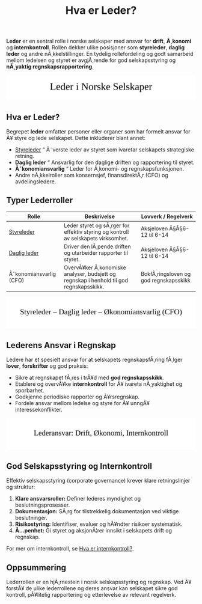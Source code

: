 ﻿---
title: "Hva er Leder?"
meta_title: "Hva er Leder?"
meta_description: '**Leder** er en sentral rolle i norske selskaper med ansvar for **drift**, **Ã¸konomi** og **internkontroll**. Rollen dekker ulike posisjoner som **styreleder**...'
slug: leder
type: blog
layout: pages/single
---

**Leder** er en sentral rolle i norske selskaper med ansvar for **drift**, **Ã¸konomi** og **internkontroll**. Rollen dekker ulike posisjoner som **styreleder**, **daglig leder** og andre nÃ¸kkelstillinger. En tydelig rollefordeling og godt samarbeid mellom ledelsen og styret er avgjÃ¸rende for god selskapsstyring og **nÃ¸yaktig regnskapsrapportering**.

![Illustrasjon av ulike lederroller og ansvar](leder-image.svg)

## Hva er Leder?

Begrepet **leder** omfatter personer eller organer som har formelt ansvar for Ã¥ styre og lede selskapet. Dette inkluderer blant annet:

* [Styreleder](/blogs/regnskap/styreleder "Hva er Styreleder? Styrets Lederrolle i Norske Aksjeselskaper") “ Ã˜verste leder av styret som ivaretar selskapets strategiske retning.
* **Daglig leder** “ Ansvarlig for den daglige driften og rapportering til styret.
* **Ã˜konomiansvarlig** “ Leder for Ã¸konomi- og regnskapsfunksjonen.
* Andre nÃ¸kkelroller som konsernsjef, finansdirektÃ¸r (CFO) og avdelingsledere.

## Typer Lederroller

| Rolle                                               | Beskrivelse                                                                                          | Lovverk / Regelverk                 |
|-----------------------------------------------------|------------------------------------------------------------------------------------------------------|-------------------------------------|
| [Styreleder](/blogs/regnskap/styreleder "Hva er Styreleder? Styrets Lederrolle i Norske Aksjeselskaper")          | Leder styret og sÃ¸rger for effektiv styring og kontroll av selskapets virksomhet.                   | Aksjeloven Â§Â§6-12 til 6-14          |
| [Daglig leder](/blogs/regnskap/hva-er-daglig-leder "Hva er Daglig Leder? Rolle, Ansvar og Regnskapsmessige Forpliktelser") | Driver den lÃ¸pende driften og utarbeider rapporter til styret.                                         | Aksjeloven Â§Â§6-12 til 6-14          |
| Ã˜konomiansvarlig (CFO)                              | OvervÃ¥ker Ã¸konomiske analyser, budsjett og regnskap i henhold til god regnskapsskikk.                | BokfÃ¸ringsloven og god regnskapsskikk |


![Diagram over lederroller](leder-roller.svg)

## Lederens Ansvar i Regnskap

Ledere har et spesielt ansvar for at selskapets regnskapsfÃ¸ring fÃ¸lger **lover**, **forskrifter** og god praksis:

* Sikre at regnskapet fÃ¸res i trÃ¥d med **god regnskapsskikk**.
* Etablere og overvÃ¥ke **internkontroll** for Ã¥ ivareta nÃ¸yaktighet og sporbarhet.
* Godkjenne periodiske rapporter og Ã¥rsregnskap.
* Fordele ansvar mellom ledelse og styre for Ã¥ unngÃ¥ interessekonflikter.

![Lederens ansvarsomrÃ¥der](leder-ansvar.svg)

## God Selskapsstyring og Internkontroll

Effektiv selskapsstyring (corporate governance) krever klare retningslinjer og struktur:

1. **Klare ansvarsroller:** Definer lederes myndighet og beslutningsprosesser.
2. **Dokumentasjon:** SÃ¸rg for tilstrekkelig dokumentasjon ved viktige beslutninger.
3. **Risikostyring:** Identifiser, evaluer og hÃ¥ndter risikoer systematisk.
4. **Ã…penhet:** Gi styret og aksjonÃ¦rer innsikt i selskapets drift og regnskap.

For mer om internkontroll, se [Hva er internkontroll?](/blogs/regnskap/hva-er-internkontroll "Hva er internkontroll? Systemer for Risikoforvaltning og Compliance").

## Oppsummering

Lederrollen er en hjÃ¸rnestein i norsk selskapsstyring og regnskap. Ved Ã¥ forstÃ¥ de ulike lederrollene og deres ansvar kan selskapet sikre god kontroll, pÃ¥litelig rapportering og etterlevelse av relevant regelverk.


